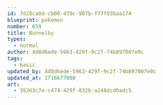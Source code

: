 ```yaml
---
id: 7d28ca0d-cb00-479c-987b-f77f93baa174
blueprint: pokemon
number: 659
title: Bunnelby
types:
  - normal
author: 4d8d6ede-5963-429f-9c2f-74b897007e0c
tags:
  - basic
updated_by: 4d8d6ede-5963-429f-9c2f-74b897007e0c
updated_at: 1716677008
art:
  - 39263c7e-c474-429f-832b-a248dcd0adc5
---
```

